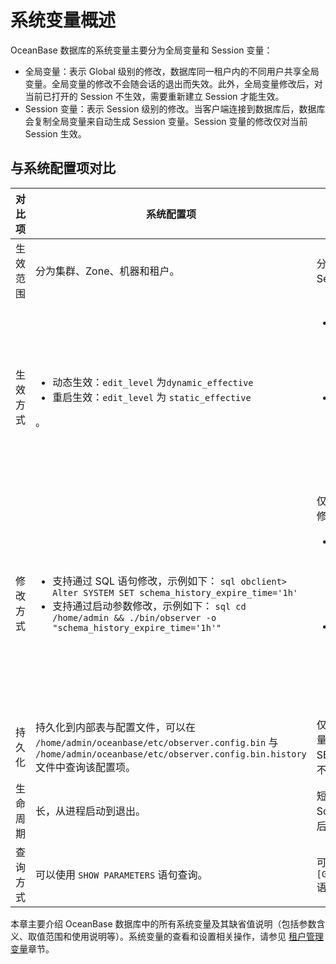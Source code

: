 系统变量概述 
===========================



OceanBase 数据库的系统变量主要分为全局变量和 Session 变量：

<ul><li>全局变量：表示 Global 级别的修改，数据库同一租户内的不同用户共享全局变量。全局变量的修改不会随会话的退出而失效。此外，全局变量修改后，对当前已打开的 Session 不生效，需要重新建立 Session 才能生效。</li><li>
Session 变量：表示 Session 级别的修改。当客户端连接到数据库后，数据库会复制全局变量来自动生成 Session 变量。Session 变量的修改仅对当前 Session 生效。</li></ul>

  




与系统配置项对比 
-----------------------------



| 对比项  |                                                                                                                                                                                                系统配置项                                                                                                                                                                                                 |                                                                                                                                                                                                                            系统变量                                                                                                                                                                                                                             |
|------|------------------------------------------------------------------------------------------------------------------------------------------------------------------------------------------------------------------------------------------------------------------------------------------------------------------------------------------------------------------------------------------------------|-------------------------------------------------------------------------------------------------------------------------------------------------------------------------------------------------------------------------------------------------------------------------------------------------------------------------------------------------------------------------------------------------------------------------------------------------------------|
| 生效范围 | 分为集群、Zone、机器和租户。                                                                                                                                                                                                                                                                                                                                                                                     | 分为租户的 Global 或 Session 级别。                                                                                                                                                                                                                                                                                                                                                                                                                                  |
| 生效方式 | <ul><li> 动态生效：`edit_level` 为`dynamic_effective`</li><li>重启生效：`edit_level` 为 `static_effective`</li></ul>。                                                                                                                                                                                                                            | <ul><li>设置 Session 级别的变量仅对当前 Session 有效，对其他 Session 无效。</li><li>设置 Global 级别的变量对当前 Session 无效，需要重新登录建立新的 Session 才会生效。</li></ul>                                                                                                                                                              |
| 修改方式 | <ul><li>支持通过 SQL 语句修改，示例如下： ```sql obclient> Alter SYSTEM SET schema_history_expire_time='1h' ```    <!-- --> </li><li>支持通过启动参数修改，示例如下： ```sql cd /home/admin && ./bin/observer -o "schema_history_expire_time='1h'" ```  </li></ul>  | 仅支持通过 SQL 语句修改，示例如下： <ul><li> MySQL 模式 ```sql obclient> SET ob_query_timeout = 20000000; obclient> SET GLOBAL ob_query_timeout = 20000000; ```   </li><li> Oracle 模式 ```sql obclient> SET ob_query_timeout = 20000000; obclient> ALTER SYSTEM SET ob_query_timeout = 20000000; ```</li></ul>    |
| 持久化  | 持久化到内部表与配置文件，可以在 `/home/admin/oceanbase/etc/observer.config.bin` 与 `/home/admin/oceanbase/etc/observer.config.bin.history` 文件中查询该配置项。                                                                                                                                                                                                                                                                | 仅 GLOBAL 级别的变量会持久化，SESSION 级别的变量不会进行持久化。                                                                                                                                                                                                                                                                                                                                                                                                                    |
| 生命周期 | 长，从进程启动到退出。                                                                                                                                                                                                                                                                                                                                                                                          | 短，需要租户的 Schema 创建成功以后才生效。                                                                                                                                                                                                                                                                                                                                                                                                                                   |
| 查询方式 | 可以使用 `SHOW PARAMETERS` 语句查询。                                                                                                                                                                                                                                                                                                                                                                         | 可以使用 `SHOW [GLOBAL] VARIABLES` 语句查询。                                                                                                                                                                                                                                                                                                                                                                                                                        |



本章主要介绍 OceanBase 数据库中的所有系统变量及其缺省值说明（包括参数含义、取值范围和使用说明等）。系统变量的查看和设置相关操作，请参见 [租户管理变量](../../6.administrator-guide/3.basic-database-management/5.tenant-management/9.tenant-management-variables.md)章节。
